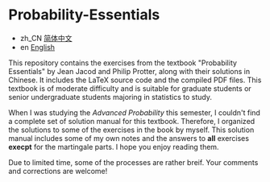 # Probability-Essentials
- zh_CN [简体中文](README.md)
- en [English](README.en.md)

This repository contains the exercises from the textbook "Probability Essentials" by Jean Jacod and Philip Protter, along with their solutions in Chinese. It includes the LaTeX source code and the compiled PDF files.
This textbook is of moderate difficulty and is suitable for graduate students or senior undergraduate students majoring in statistics to study.

When I was studying the *Advanced Probability* this semester, I couldn't find a complete set of solution manual for this textbook.
Therefore, I organized the solutions to some of the exercises in the book by myself.
This solution manual includes some of my own notes and the answers to **all** exercises **execpt** for the martingale parts.
I hope you enjoy reading them.

Due to limited time, some of the processes are rather breif. Your comments and corrections are welcome!
